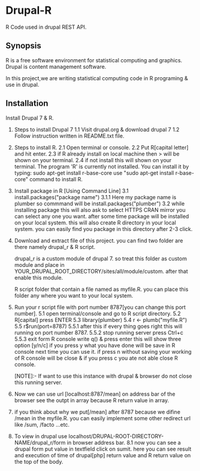 # Drupal-R
R Code used in drupal REST API.

## Synopsis

R is a free software environment for statistical computing and graphics.
Drupal is content management software.

In this project,we are writing statistical computing code in R programing & use in drupal.


## Installation

Install Drupal 7 & R.

1.  Steps to install Drupal 7
      1.1 Visit drupal.org & download drupal 7
      1.2 Follow instruction written in README.txt file.

2.  Steps to install R.
    2.1 Open terminal or console.
    2.2 Put R[capital letter] and hit enter.
    2.3 if R already install on local machine then > will be shown on your terminal.
    2.4 if not install this will shown on your terminal. 
      The program 'R' is currently not installed. You can install it by typing:
      sudo apt-get install r-base-core
      use "sudo apt-get install r-base-core" command to install R.

3.  Install package in R [Using Command Line]
    3.1 install.packages("package name")
      3.1.1 Here my package name is plumber so commmand will be install.packages("plumber")
    3.2 while installing package this will also ask to select HTTPS CRAN mirror
      you can select any one you want. after some time package will be installed on your local system.
      this will also create R directory in your local system. you can easily find you package in this 
      directory after 2-3 click.

4.  Download and extract file of this project. you can find two folder are there namely drupal_r &
    R script.

    drupal_r is a custom module of drupal 7. so treat this folder as custom module and place in
    YOUR_DRUPAL_ROOT_DIRECTORY/sites/all/module/custom. after that enable this module.

    R script folder that contain a file named as myfile.R. you can place this folder any where you want to your local system.
      
5.  Run your r script file with port number 8787[you can change this port number].
    5.1 open terminal/console and go to R script directory.
    5.2 R[capital] press ENTER
    5.3 library(plumber)
    5.4 r <- plumb("myfile.R")
    5.5 r$run(port=8787)
      5.5.1 after this if every thing goes right this will running on port number 8787.
      5.5.2 stop running server press Ctrl+c
      5.5.3 exit form R console write q() & press enter this will show three option [y/n/c] if you
      press y what you have done will be save in R console next time you can use it. if press n 
      without saving your working of R console will be close & if you press c you ate not able close
      R console.

    [NOTE]:- If want to use this instance with drupal & browser do not close this running server.

6.  Now we can use url [localhost:8787/mean] on address bar of the browser see the outpt in array because
    R return value in array.

7.  if you think about why we put[/mean] after 8787 because we difine /mean in the myfile.R. you
    can easily implement some other redirect url like /sum, /facto ...etc.

8.  To view in drupal use localhost/DRUPAL-ROOT-DIRECTORY-NAME/drupal_r/form in browser address bar.
    8.1 now you can see a drupal form put value in textfield click on sumit. here you can see
    result and execution of time of drupal[php] return value and R return value on the top of the body. 



